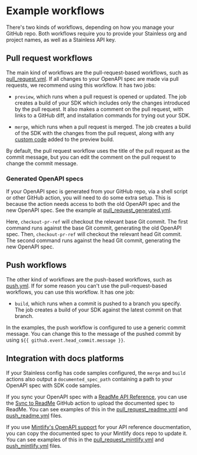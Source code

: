 # Example workflows

There's two kinds of workflows, depending on how you manage your GitHub repo. Both workflows require you to provide your Stainless org and project names, as well as a Stainless API key.

## Pull request workflows

The main kind of workflows are the pull-request-based workflows, such as [pull_request.yml](./pull_request.yml). If all changes to your OpenAPI spec are made via pull requests, we recommend using this workflow. It has two jobs:

* `preview`, which runs when a pull request is opened or updated. The job creates a build of your SDK which includes only the changes introduced by the pull request. It also makes a comment on the pull request, with links to a GitHub diff, and installation commands for trying out your SDK.

* `merge`, which runs when a pull request is merged. The job creates a build of the SDK with the changes from the pull request, along with any [custom code](https://app.stainless.com/docs/guides/patch-custom-code#project-branches) added to the preview build.

By default, the pull request workflow uses the title of the pull request as the commit message, but you can edit the comment on the pull request to change the commit message.

### Generated OpenAPI specs

If your OpenAPI spec is generated from your GitHub repo, via a shell script or other GitHub action, you will need to do some extra setup. This is because the action needs access to both the old OpenAPI spec and the new OpenAPI spec. See the example at [pull_request_generated.yml](./pull_request_generated.yml).

Here, `checkout-pr-ref` will checkout the relevant base Git commit. The first command runs against the base Git commit, generating the old OpenAPI spec. Then, `checkout-pr-ref` will checkout the relevant head Git commit. The second command runs against the head Git commit, generating the new OpenAPI spec.

## Push workflows

The other kind of workflows are the push-based workflows, such as [push.yml](./push.yml). If for some reason you can't use the pull-request-based workflows, you can use this workflow. It has one job:

* `build`, which runs when a commit is pushed to a branch you specify. The job creates a build of your SDK against the latest commit on that branch.

In the examples, the push workflow is configured to use a generic commit message. You can change this to the message of the pushed commit by using `${{ github.event.head_commit.message }}`.

## Integration with docs platforms

If your Stainless config has code samples configured, the `merge` and `build` actions also output a `documented_spec_path` containing a path to your OpenAPI spec with SDK code samples.

If you sync your OpenAPI spec with a [ReadMe API Reference](https://readme.com/), you can use the [Sync to ReadMe](https://github.com/marketplace/actions/rdme-sync-to-readme) GitHub action to upload the documented spec to ReadMe. You can see examples of this in the [pull_request_readme.yml](./pull_request_readme.yml) and [push_readme.yml](./push_readme.yml) files.

If you use [Mintlify's OpenAPI support](https://mintlify.com/docs/api-playground/openapi-setup#in-the-repo) for your API reference doucmentation, you can copy the documented spec to your Mintlify docs repo to update it. You can see examples of this in the [pull_request_mintlify.yml](./pull_request_mintlify.yml) and [push_mintlify.yml](./push_mintlify.yml) files.

